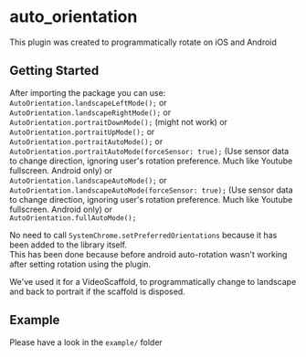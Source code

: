 # auto_orientation
This plugin was created to programmatically rotate on iOS and Android

## Getting Started

After importing the package you can use:  
`AutoOrientation.landscapeLeftMode();` or   
`AutoOrientation.landscapeRightMode();` or  
`AutoOrientation.portraitDownMode();` (might not work) or  
`AutoOrientation.portraitUpMode();` or   
`AutoOrientation.portraitAutoMode();` or  
`AutoOrientation.portraitAutoMode(forceSensor: true);` (Use sensor data to change direction, ignoring user's rotation preference. Much like Youtube fullscreen. Android only) or  
`AutoOrientation.landscapeAutoMode();` or  
`AutoOrientation.landscapeAutoMode(forceSensor: true);` (Use sensor data to change direction, ignoring user's rotation preference. Much like Youtube fullscreen. Android only) or  
`AutoOrientation.fullAutoMode();`

No need to call `SystemChrome.setPreferredOrientations` because
it has been added to the library itself.  
This has been done because before android auto-rotation wasn't
working after setting rotation using the plugin.

We've used it for a VideoScaffold, to programmatically change to landscape
and back to portrait if the scaffold is disposed.

## Example

Please have a look in the `example/` folder
